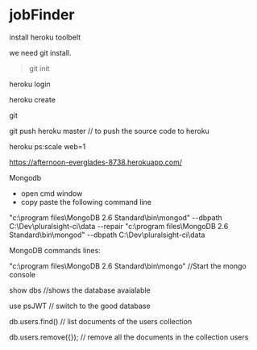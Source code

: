 ﻿# jobFinder


install heroku toolbelt

we need git install.
> git init

heroku login

heroku create

git 

git push heroku master // to push the source code to heroku

heroku ps:scale web=1

https://afternoon-everglades-8738.herokuapp.com/

Mongodb

* open cmd window 
* copy paste the following command line

"c:\program files\MongoDB 2.6 Standard\bin\mongod" --dbpath C:\Dev\pluralsight-ci\data --repair
"c:\program files\MongoDB 2.6 Standard\bin\mongod" --dbpath C:\Dev\pluralsight-ci\data

MongoDB commands lines:


"c:\program files\MongoDB 2.6 Standard\bin\mongo"  //Start the mongo console

show dbs   //shows the database avaialable

use psJWT // switch to the good database

db.users.find()  // list documents of the users collection

db.users.remove({}); // remove all the documents in the collection users  
